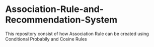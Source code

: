 # Association-Rule-and-Recommendation-System
This repository consist of how Association Rule can be created using Conditional Probabily and Cosine Rules
